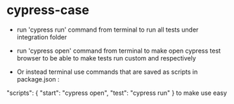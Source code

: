 # cypress-case

 *  run 'cypress run' command from terminal to run all tests under integration folder
 *  run 'cypress open' command from terminal to make open cypress test browser 
 to be able to make tests run custom and respectively
   
* Or instead terminal use commands that are saved as scripts in package.json 
: 
  
"scripts": {
"start": "cypress open",
"test": "cypress run"
}
to make use easy